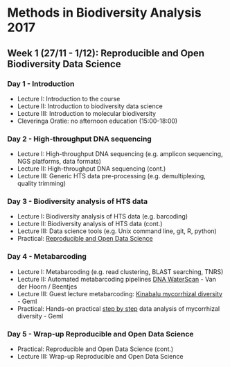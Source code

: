 Methods in Biodiversity Analysis 2017
=====================================

Week 1 (27/11 - 1/12): Reproducible and Open Biodiversity Data Science
----------------------------------------------------------------------

### Day 1 - Introduction

- Lecture I: Introduction to the course
- Lecture II: Introduction to biodiversity data science
- Lecture III: Introduction to molecular biodiversity
- Cleveringa Oratie: no afternoon education (15:00-18:00)

### Day 2 - High-throughput DNA sequencing

- Lecture I: High-throughput DNA sequencing (e.g. amplicon sequencing, NGS platforms, data formats)
- Lecture II: High-throughput DNA sequencing (cont.)
- Lecture III: Generic HTS data pre-processing (e.g. demultiplexing, quality trimming)

### Day 3 - Biodiversity analysis of HTS data

- Lecture I: Biodiversity analysis of HTS data (e.g. barcoding)
- Lecture II: Biodiversity analysis of HTS data (cont.)
- Lecture III: Data science tools (e.g. Unix command line, git, R, python)
- Practical: [Reproducible and Open Data Science](https://github.com/Pfern/OSODOS/tree/master/docs)

### Day 4 - Metabarcoding

- Lecture I: Metabarcoding (e.g. read clustering, BLAST searching, TNRS)
- Lecture II: Automated metabarcoding pipelines [DNA WaterScan](http://gieskesstrijbisfonds.nl/projecten/dna-bibliotheek-waterdiertjes/) - Van der Hoorn / Beentjes
- Lecture III: Guest lecture metabarcoding: [Kinabalu mycorrhizal diversity](http://doi.org/10.1111/nph.14566) - Geml
- Practical: Hands-on practical [step by step](Metabarcoding.md) data analysis of mycorrhizal diversity - Geml

### Day 5 - Wrap-up Reproducible and Open Data Science

- Practical: Reproducible and Open Data Science (cont.)
- Lecture III: Wrap-up Reproducible and Open Data Science
